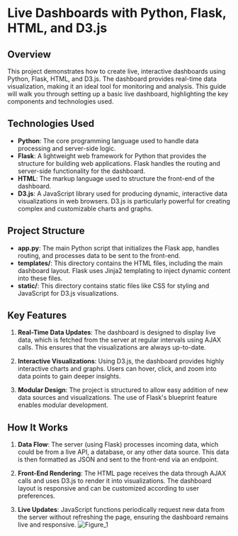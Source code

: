 # Live Dashboards with Python, Flask, HTML, and D3.js

## Overview

This project demonstrates how to create live, interactive dashboards using Python, Flask, HTML, and D3.js. The dashboard provides real-time data visualization, making it an ideal tool for monitoring and analysis. This guide will walk you through setting up a basic live dashboard, highlighting the key components and technologies used.

## Technologies Used

- **Python**: The core programming language used to handle data processing and server-side logic.
- **Flask**: A lightweight web framework for Python that provides the structure for building web applications. Flask handles the routing and server-side functionality for the dashboard.
- **HTML**: The markup language used to structure the front-end of the dashboard.
- **D3.js**: A JavaScript library used for producing dynamic, interactive data visualizations in web browsers. D3.js is particularly powerful for creating complex and customizable charts and graphs.

## Project Structure

- **app.py**: The main Python script that initializes the Flask app, handles routing, and processes data to be sent to the front-end.
- **templates/**: This directory contains the HTML files, including the main dashboard layout. Flask uses Jinja2 templating to inject dynamic content into these files.
- **static/**: This directory contains static files like CSS for styling and JavaScript for D3.js visualizations.

## Key Features

1. **Real-Time Data Updates**: The dashboard is designed to display live data, which is fetched from the server at regular intervals using AJAX calls. This ensures that the visualizations are always up-to-date.

2. **Interactive Visualizations**: Using D3.js, the dashboard provides highly interactive charts and graphs. Users can hover, click, and zoom into data points to gain deeper insights.

3. **Modular Design**: The project is structured to allow easy addition of new data sources and visualizations. The use of Flask's blueprint feature enables modular development.

## How It Works

1. **Data Flow**: The server (using Flask) processes incoming data, which could be from a live API, a database, or any other data source. This data is then formatted as JSON and sent to the front-end via an endpoint.

2. **Front-End Rendering**: The HTML page receives the data through AJAX calls and uses D3.js to render it into visualizations. The dashboard layout is responsive and can be customized according to user preferences.

3. **Live Updates**: JavaScript functions periodically request new data from the server without refreshing the page, ensuring the dashboard remains live and responsive.
![Figure_1](https://github.com/user-attachments/assets/d390d53a-6966-4398-a63a-ea5d95ff74b2)




